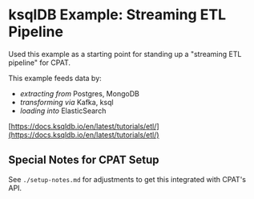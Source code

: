 # ksqlDB Example: Streaming ETL Pipeline

Used this example as a starting point for standing up a "streaming ETL pipeline" for CPAT.

This example feeds data by:
- _extracting from_ Postgres, MongoDB
- _transforming via_ Kafka, ksql
- _loading into_ ElasticSearch

[https://docs.ksqldb.io/en/latest/tutorials/etl/](https://docs.ksqldb.io/en/latest/tutorials/etl/)

## Special Notes for CPAT Setup

See `./setup-notes.md` for adjustments to get this integrated with CPAT's API.